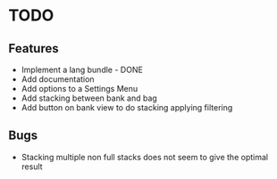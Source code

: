 TODO
====

Features
--------
* Implement a lang bundle - DONE
* Add documentation
* Add options to a Settings Menu
* Add stacking between bank and bag
* Add button on bank view to do stacking applying filtering

Bugs
----
* Stacking multiple non full stacks does not seem to give the optimal result
